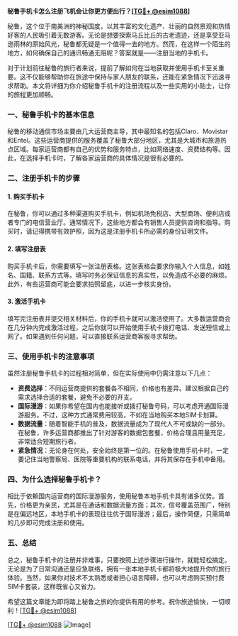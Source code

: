 **秘鲁手机卡怎么注册飞机会让你更方便出行？[[TG💪+ @esim1088](https://t.me/s/esim1088)]**

秘鲁，这个位于南美洲的神秘国度，以其丰富的文化遗产、壮丽的自然景观和热情好客的人民吸引着无数游客。无论是想要探索马丘比丘的古老遗迹，还是享受亚马逊雨林的原始风光，秘鲁都无疑是一个值得一去的地方。然而，在这样一个陌生的地方，如何确保自己的通讯畅通无阻呢？答案就是——注册当地的手机卡。

对于计划前往秘鲁的旅行者来说，提前了解如何在当地获取并使用手机卡至关重要。这不仅能够帮助你在旅途中保持与家人朋友的联系，还能在紧急情况下迅速寻求帮助。本文将详细为你介绍秘鲁手机卡的注册流程以及一些实用的小贴士，让你的旅程更加顺畅。

### 一、秘鲁手机卡的基本信息

秘鲁的移动通信市场主要由几大运营商主导，其中最知名的包括Claro、Movistar和Entel。这些运营商提供的服务覆盖了秘鲁大部分地区，尤其是大城市和旅游热点区域。每家运营商都有自己的优势和服务特点，比如网络速度、资费结构等。因此，在选择手机卡时，了解各家运营商的具体情况是很有必要的。

### 二、注册手机卡的步骤

#### 1. **购买手机卡**
   在秘鲁，你可以通过多种渠道购买手机卡，例如机场免税店、大型商场、便利店或者专门的电信营业厅。通常情况下，这些地方都会有销售人员提供咨询和指导。购买时，请记得携带有效护照，因为这是注册手机卡所必需的身份证明文件。

#### 2. **填写注册表**
   购买手机卡后，你需要填写一张注册表格。这张表格会要求你输入个人信息，如姓名、国籍、联系方式等。填写时务必保证信息的真实性，以免造成不必要的麻烦。此外，有些运营商可能会要求拍照留底，以进一步核实身份。

#### 3. **激活手机卡**
   填写完注册表并提交相关材料后，你的手机卡就可以激活使用了。大多数运营商会在几分钟内完成激活过程，之后你就可以开始使用手机卡拨打电话、发送短信或上网了。如果遇到任何问题，可以直接联系运营商客服寻求帮助。

### 三、使用手机卡的注意事项

虽然注册秘鲁手机卡的过程相对简单，但在实际使用中仍需注意以下几点：

- **资费选择**：不同运营商提供的套餐各不相同，价格也有差异。建议根据自己的需求选择合适的套餐，避免不必要的开支。
- **国际漫游**：如果你希望在国内也能接听或拨打秘鲁号码，可以考虑开通国际漫游服务。不过，这种方式通常费用较高，不如在当地购买本地SIM卡划算。
- **数据流量**：随着智能手机的普及，数据流量成为了现代人不可或缺的一部分。在秘鲁，许多运营商都推出了针对游客的数据包套餐，价格合理且用量充足，非常适合短期旅行者。
- **紧急情况**：无论身在何处，安全始终是第一位的。在秘鲁使用手机卡时，一定要记住当地警察局、医院等重要机构的联系电话，并将其保存在手机中备用。

### 四、为什么选择秘鲁手机卡？

相比于依赖国内运营商的国际漫游服务，使用秘鲁本地手机卡具有诸多优势。首先，价格更为亲民，尤其是在通话和数据流量方面；其次，信号覆盖范围广，特别是在偏远地区，本地手机卡的表现往往优于国际漫游；最后，操作简便，只需简单的几步即可完成注册和使用。

### 五、总结

总之，秘鲁手机卡的注册并非难事，只要按照上述步骤进行操作，就能轻松搞定。无论是为了日常沟通还是应急联络，拥有一张本地手机卡都将极大地提升你的旅行体验。当然，如果你对技术不太熟悉或者担心语言障碍，也可以考虑购买预付费SIM卡套装，这样既省心又省力。

希望这篇文章能为即将踏上秘鲁之旅的你提供有用的参考。祝你旅途愉快，一切顺利！[[TG💪+ @esim1088](https://t.me/s/esim1088)] 

[[TG💪+ @esim1088](https://t.me/s/esim1088) ![Image](https://i.postimg.cc/4NQfJmqS/Snipaste-2025-05-13-00-14-12.png)]